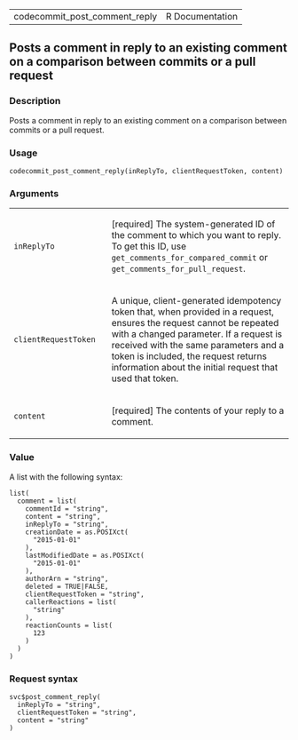 <table style="width: 100%;">
<tbody>
<tr class="odd">
<td>codecommit_post_comment_reply</td>
<td style="text-align: right;">R Documentation</td>
</tr>
</tbody>
</table>

## Posts a comment in reply to an existing comment on a comparison between commits or a pull request

### Description

Posts a comment in reply to an existing comment on a comparison between
commits or a pull request.

### Usage

    codecommit_post_comment_reply(inReplyTo, clientRequestToken, content)

### Arguments

<table>
<colgroup>
<col style="width: 35%" />
<col style="width: 65%" />
</colgroup>
<tbody>
<tr class="odd">
<td><code
id="codecommit_post_comment_reply_:_inReplyTo">inReplyTo</code></td>
<td><p>[required] The system-generated ID of the comment to which you
want to reply. To get this ID, use
<code>get_comments_for_compared_commit</code> or
<code>get_comments_for_pull_request</code>.</p></td>
</tr>
<tr class="even">
<td><code
id="codecommit_post_comment_reply_:_clientRequestToken">clientRequestToken</code></td>
<td><p>A unique, client-generated idempotency token that, when provided
in a request, ensures the request cannot be repeated with a changed
parameter. If a request is received with the same parameters and a token
is included, the request returns information about the initial request
that used that token.</p></td>
</tr>
<tr class="odd">
<td><code
id="codecommit_post_comment_reply_:_content">content</code></td>
<td><p>[required] The contents of your reply to a comment.</p></td>
</tr>
</tbody>
</table>

### Value

A list with the following syntax:

    list(
      comment = list(
        commentId = "string",
        content = "string",
        inReplyTo = "string",
        creationDate = as.POSIXct(
          "2015-01-01"
        ),
        lastModifiedDate = as.POSIXct(
          "2015-01-01"
        ),
        authorArn = "string",
        deleted = TRUE|FALSE,
        clientRequestToken = "string",
        callerReactions = list(
          "string"
        ),
        reactionCounts = list(
          123
        )
      )
    )

### Request syntax

    svc$post_comment_reply(
      inReplyTo = "string",
      clientRequestToken = "string",
      content = "string"
    )
